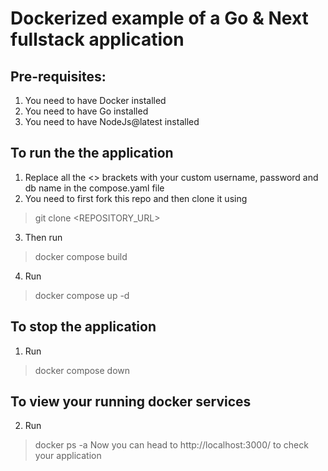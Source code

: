 # Dockerized example of a Go & Next fullstack application

## Pre-requisites:
1. You need to have Docker installed
2. You need to have Go installed
3. You need to have NodeJs@latest installed
## To run the the application
1. Replace all the <> brackets with your custom username, password and db name in the compose.yaml file
2. You need to first fork this repo and then clone it using
> git clone <REPOSITORY_URL>
3. Then run
> docker compose build
4. Run
> docker compose up -d
## To stop the application
1. Run
> docker compose down
## To view your running docker services
2. Run
> docker ps -a
Now you can head to http://localhost:3000/ to check your application
